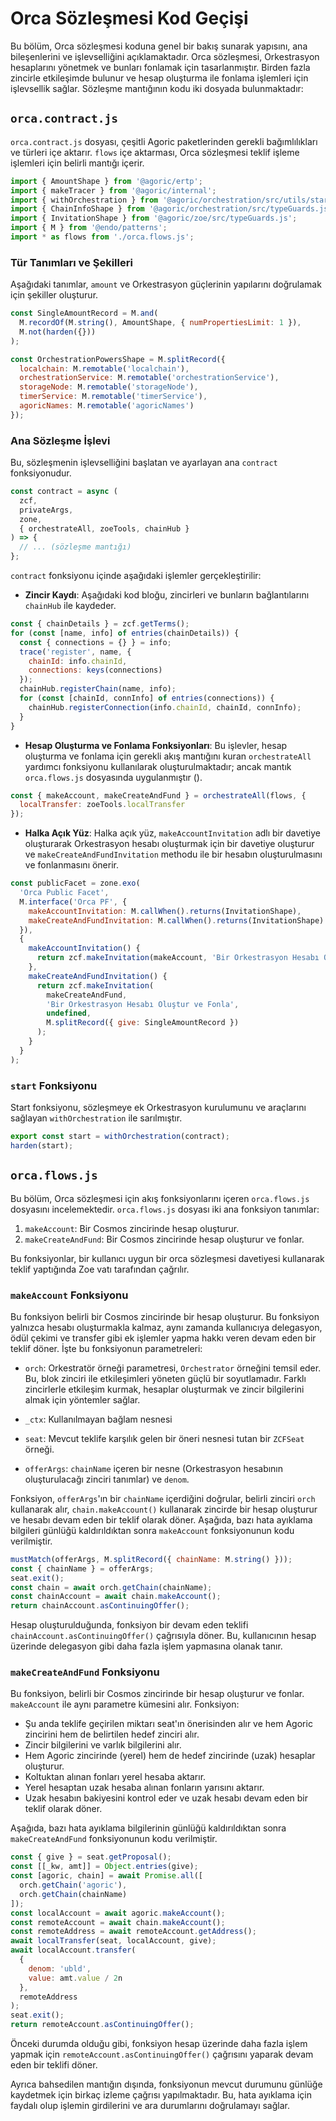 # Orca Sözleşmesi Kod Geçişi

Bu bölüm, Orca sözleşmesi koduna genel bir bakış sunarak yapısını, ana bileşenlerini ve işlevselliğini açıklamaktadır. Orca sözleşmesi, Orkestrasyon hesaplarını yönetmek ve bunları fonlamak için tasarlanmıştır. Birden fazla zincirle etkileşimde bulunur ve hesap oluşturma ile fonlama işlemleri için işlevsellik sağlar. Sözleşme mantığının kodu iki dosyada bulunmaktadır:

## `orca.contract.js`

`orca.contract.js` dosyası, çeşitli Agoric paketlerinden gerekli bağımlılıkları ve türleri içe aktarır. `flows` içe aktarması, Orca sözleşmesi teklif işleme işlemleri için belirli mantığı içerir.

```js
import { AmountShape } from '@agoric/ertp';
import { makeTracer } from '@agoric/internal';
import { withOrchestration } from '@agoric/orchestration/src/utils/start-helper.js';
import { ChainInfoShape } from '@agoric/orchestration/src/typeGuards.js';
import { InvitationShape } from '@agoric/zoe/src/typeGuards.js';
import { M } from '@endo/patterns';
import * as flows from './orca.flows.js';
```

### Tür Tanımları ve Şekilleri

Aşağıdaki tanımlar, `amount` ve Orkestrasyon güçlerinin yapılarını doğrulamak için şekiller oluşturur.

```js
const SingleAmountRecord = M.and(
  M.recordOf(M.string(), AmountShape, { numPropertiesLimit: 1 }),
  M.not(harden({}))
);

const OrchestrationPowersShape = M.splitRecord({
  localchain: M.remotable('localchain'),
  orchestrationService: M.remotable('orchestrationService'),
  storageNode: M.remotable('storageNode'),
  timerService: M.remotable('timerService'),
  agoricNames: M.remotable('agoricNames')
});
```

### Ana Sözleşme İşlevi

Bu, sözleşmenin işlevselliğini başlatan ve ayarlayan ana `contract` fonksiyonudur.

```js
const contract = async (
  zcf,
  privateArgs,
  zone,
  { orchestrateAll, zoeTools, chainHub }
) => {
  // ... (sözleşme mantığı)
};
```

`contract` fonksiyonu içinde aşağıdaki işlemler gerçekleştirilir:

- **Zincir Kaydı**: Aşağıdaki kod bloğu, zincirleri ve bunların bağlantılarını `chainHub` ile kaydeder.

```js
const { chainDetails } = zcf.getTerms();
for (const [name, info] of entries(chainDetails)) {
  const { connections = {} } = info;
  trace('register', name, {
    chainId: info.chainId,
    connections: keys(connections)
  });
  chainHub.registerChain(name, info);
  for (const [chainId, connInfo] of entries(connections)) {
    chainHub.registerConnection(info.chainId, chainId, connInfo);
  }
}
```

- **Hesap Oluşturma ve Fonlama Fonksiyonları**: Bu işlevler, hesap oluşturma ve fonlama için gerekli akış mantığını kuran `orchestrateAll` yardımcı fonksiyonu kullanılarak oluşturulmaktadır; ancak mantık `orca.flows.js` dosyasında uygulanmıştır ().

```js
const { makeAccount, makeCreateAndFund } = orchestrateAll(flows, {
  localTransfer: zoeTools.localTransfer
});
```

- **Halka Açık Yüz**: Halka açık yüz, `makeAccountInvitation` adlı bir davetiye oluşturarak Orkestrasyon hesabı oluşturmak için bir davetiye oluşturur ve `makeCreateAndFundInvitation` methodu ile bir hesabın oluşturulmasını ve fonlanmasını önerir.

```js
const publicFacet = zone.exo(
  'Orca Public Facet',
  M.interface('Orca PF', {
    makeAccountInvitation: M.callWhen().returns(InvitationShape),
    makeCreateAndFundInvitation: M.callWhen().returns(InvitationShape)
  }),
  {
    makeAccountInvitation() {
      return zcf.makeInvitation(makeAccount, 'Bir Orkestrasyon Hesabı Oluştur');
    },
    makeCreateAndFundInvitation() {
      return zcf.makeInvitation(
        makeCreateAndFund,
        'Bir Orkestrasyon Hesabı Oluştur ve Fonla',
        undefined,
        M.splitRecord({ give: SingleAmountRecord })
      );
    }
  }
);
```

### `start` Fonksiyonu

Start fonksiyonu, sözleşmeye ek Orkestrasyon kurulumunu ve araçlarını sağlayan `withOrchestration` ile sarılmıştır.

```js
export const start = withOrchestration(contract);
harden(start);
```

## `orca.flows.js`

Bu bölüm, Orca sözleşmesi için akış fonksiyonlarını içeren `orca.flows.js` dosyasını incelemektedir. `orca.flows.js` dosyası iki ana fonksiyon tanımlar:

1. `makeAccount`: Bir Cosmos zincirinde hesap oluşturur.
2. `makeCreateAndFund`: Bir Cosmos zincirinde hesap oluşturur ve fonlar.

Bu fonksiyonlar, bir kullanıcı uygun bir orca sözleşmesi davetiyesi kullanarak teklif yaptığında Zoe vatı tarafından çağrılır.

### `makeAccount` Fonksiyonu

Bu fonksiyon belirli bir Cosmos zincirinde bir hesap oluşturur. Bu fonksiyon yalnızca hesabı oluşturmakla kalmaz, aynı zamanda kullanıcıya delegasyon, ödül çekimi ve transfer gibi ek işlemler yapma hakkı veren devam eden bir teklif döner. İşte bu fonksiyonun parametreleri:

- `orch`: Orkestratör örneği parametresi, `Orchestrator` örneğini temsil eder. Bu, blok zinciri ile etkileşimleri yöneten güçlü bir soyutlamadır. Farklı zincirlerle etkileşim kurmak, hesaplar oluşturmak ve zincir bilgilerini almak için yöntemler sağlar.

- `_ctx`: Kullanılmayan bağlam nesnesi
- `seat`: Mevcut teklife karşılık gelen bir öneri nesnesi tutan bir `ZCFSeat` örneği.
- `offerArgs`: `chainName` içeren bir nesne (Orkestrasyon hesabının oluşturulacağı zinciri tanımlar) ve `denom`.

Fonksiyon, `offerArgs`'ın bir `chainName` içerdiğini doğrular, belirli zinciri `orch` kullanarak alır, `chain.makeAccount()` kullanarak zincirde bir hesap oluşturur ve hesabı devam eden bir teklif olarak döner. Aşağıda, bazı hata ayıklama bilgileri günlüğü kaldırıldıktan sonra `makeAccount` fonksiyonunun kodu verilmiştir.

```js
mustMatch(offerArgs, M.splitRecord({ chainName: M.string() }));
const { chainName } = offerArgs;
seat.exit();
const chain = await orch.getChain(chainName);
const chainAccount = await chain.makeAccount();
return chainAccount.asContinuingOffer();
```

Hesap oluşturulduğunda, fonksiyon bir devam eden teklifi `chainAccount.asContinuingOffer()` çağrısıyla döner. Bu, kullanıcının hesap üzerinde delegasyon gibi daha fazla işlem yapmasına olanak tanır.

### `makeCreateAndFund` Fonksiyonu

Bu fonksiyon, belirli bir Cosmos zincirinde bir hesap oluşturur ve fonlar. `makeAccount` ile aynı parametre kümesini alır. Fonksiyon:

- Şu anda teklife geçirilen miktarı seat'ın önerisinden alır ve hem Agoric zincirini hem de belirtilen hedef zinciri alır.
- Zincir bilgilerini ve varlık bilgilerini alır.
- Hem Agoric zincirinde (yerel) hem de hedef zincirinde (uzak) hesaplar oluşturur.
- Koltuktan alınan fonları yerel hesaba aktarır.
- Yerel hesaptan uzak hesaba alınan fonların yarısını aktarır.
- Uzak hesabın bakiyesini kontrol eder ve uzak hesabı devam eden bir teklif olarak döner.

Aşağıda, bazı hata ayıklama bilgilerinin günlüğü kaldırıldıktan sonra `makeCreateAndFund` fonksiyonunun kodu verilmiştir.

```js
const { give } = seat.getProposal();
const [[_kw, amt]] = Object.entries(give);
const [agoric, chain] = await Promise.all([
  orch.getChain('agoric'),
  orch.getChain(chainName)
]);
const localAccount = await agoric.makeAccount();
const remoteAccount = await chain.makeAccount();
const remoteAddress = await remoteAccount.getAddress();
await localTransfer(seat, localAccount, give);
await localAccount.transfer(
  {
    denom: 'ubld',
    value: amt.value / 2n
  },
  remoteAddress
);
seat.exit();
return remoteAccount.asContinuingOffer();
```

Önceki durumda olduğu gibi, fonksiyon hesap üzerinde daha fazla işlem yapmak için `remoteAccount.asContinuingOffer()` çağrısını yaparak devam eden bir teklifi döner.

Ayrıca bahsedilen mantığın dışında, fonksiyonun mevcut durumunu günlüğe kaydetmek için birkaç izleme çağrısı yapılmaktadır. Bu, hata ayıklama için faydalı olup işlemin girdilerini ve ara durumlarını doğrulamayı sağlar.